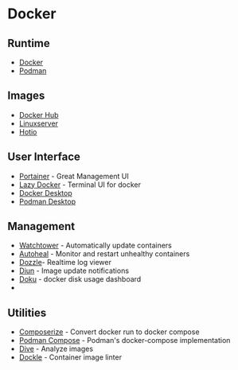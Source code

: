 # Docker

## Runtime
- [Docker](https://www.docker.com/)
- [Podman](https://podman.io/) 

## Images
 - [Docker Hub](https://hub.docker.com/) 
 - [Linuxserver](https://www.linuxserver.io/)
 - [Hotio](https://hotio.dev/) 

## User Interface
- [Portainer](https://docs.portainer.io/) - Great Management UI
- [Lazy Docker](https://github.com/jesseduffield/lazydocker) - Terminal UI for docker
- [Docker Desktop](https://www.docker.com/products/docker-desktop/) 
- [Podman Desktop](https://podman-desktop.io/)

## Management
- [Watchtower](https://containrrr.dev/watchtower/) - Automatically update containers
- [Autoheal](https://github.com/willfarrell/docker-autoheal) - Monitor and restart unhealthy containers 
- [Dozzle](https://dozzle.dev/)- Realtime log viewer 
- [Diun](https://crazymax.dev/diun/) - Image update notifications
- [Doku](https://docker-disk.space/) - docker disk usage dashboard
- 
## Utilities
- [Composerize](https://www.composerize.com/) - Convert docker run to docker compose
- [Podman Compose](https://github.com/containers/podman-compose) - Podman's docker-compose implementation
- [Dive](https://github.com/wagoodman/dive) - Analyze images
- [Dockle](https://github.com/goodwithtech/dockle) - Container image linter
